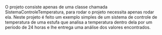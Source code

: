 O projeto consiste apenas de uma classe chamada SistemaControleTemperatura, para rodar o projeto necessita apenas rodar ela.
Neste projeto é feito um exemplo simples de um sistema de controle de temperatura de uma estufa que analisa a temperatura dentro dela por um período de 24 horas e lhe entrega uma análise dos valores encontrados.
